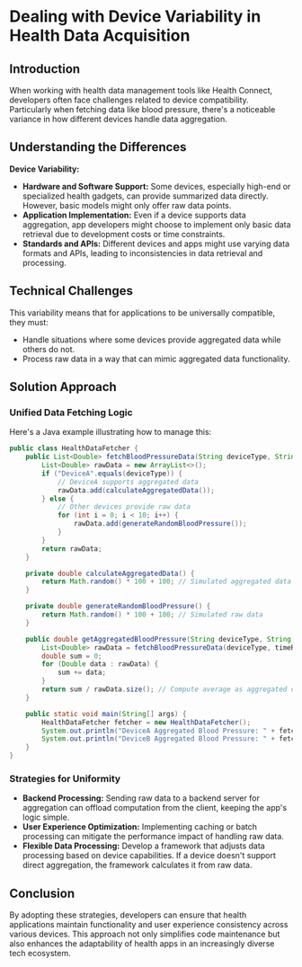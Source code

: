 
# Dealing with Device Variability in Health Data Acquisition

## Introduction

When working with health data management tools like Health Connect, developers often face challenges related to device compatibility. Particularly when fetching data like blood pressure, there's a noticeable variance in how different devices handle data aggregation.

## Understanding the Differences

**Device Variability:**
- **Hardware and Software Support:** Some devices, especially high-end or specialized health gadgets, can provide summarized data directly. However, basic models might only offer raw data points.
- **Application Implementation:** Even if a device supports data aggregation, app developers might choose to implement only basic data retrieval due to development costs or time constraints.
- **Standards and APIs:** Different devices and apps might use varying data formats and APIs, leading to inconsistencies in data retrieval and processing.

## Technical Challenges

This variability means that for applications to be universally compatible, they must:

- Handle situations where some devices provide aggregated data while others do not.
- Process raw data in a way that can mimic aggregated data functionality.

## Solution Approach

### Unified Data Fetching Logic

Here's a Java example illustrating how to manage this:

```java
public class HealthDataFetcher {
    public List<Double> fetchBloodPressureData(String deviceType, String timeRange) {
        List<Double> rawData = new ArrayList<>();
        if ("DeviceA".equals(deviceType)) {
            // DeviceA supports aggregated data
            rawData.add(calculateAggregatedData());
        } else {
            // Other devices provide raw data
            for (int i = 0; i < 10; i++) { 
                rawData.add(generateRandomBloodPressure());
            }
        }
        return rawData;
    }

    private double calculateAggregatedData() {
        return Math.random() * 100 + 100; // Simulated aggregated data
    }

    private double generateRandomBloodPressure() {
        return Math.random() * 100 + 100; // Simulated raw data
    }

    public double getAggregatedBloodPressure(String deviceType, String timeRange) {
        List<Double> rawData = fetchBloodPressureData(deviceType, timeRange);
        double sum = 0;
        for (Double data : rawData) {
            sum += data;
        }
        return sum / rawData.size(); // Compute average as aggregated data
    }

    public static void main(String[] args) {
        HealthDataFetcher fetcher = new HealthDataFetcher();
        System.out.println("DeviceA Aggregated Blood Pressure: " + fetcher.getAggregatedBloodPressure("DeviceA", "Today"));
        System.out.println("DeviceB Aggregated Blood Pressure: " + fetcher.getAggregatedBloodPressure("DeviceB", "Today"));
    }
}
```

### Strategies for Uniformity

- **Backend Processing:** Sending raw data to a backend server for aggregation can offload computation from the client, keeping the app's logic simple.
- **User Experience Optimization:** Implementing caching or batch processing can mitigate the performance impact of handling raw data.
- **Flexible Data Processing:** Develop a framework that adjusts data processing based on device capabilities. If a device doesn't support direct aggregation, the framework calculates it from raw data.

## Conclusion

By adopting these strategies, developers can ensure that health applications maintain functionality and user experience consistency across various devices. This approach not only simplifies code maintenance but also enhances the adaptability of health apps in an increasingly diverse tech ecosystem.


